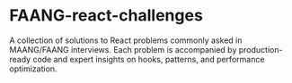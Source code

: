 # FAANG-react-challenges
A collection of solutions to React problems commonly asked in MAANG/FAANG interviews. Each problem is accompanied by production-ready code and expert insights on hooks, patterns, and performance optimization.
